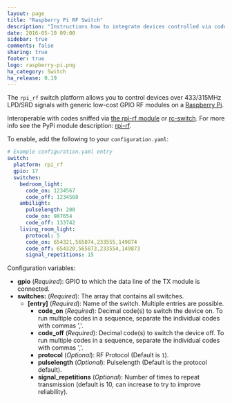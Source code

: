 ```yaml
---
layout: page
title: "Raspberry Pi RF Switch"
description: "Instructions how to integrate devices controlled via codes sent with low-cost GPIO RF modules on a Raspberry Pi into Home Assistant as a switch."
date: 2016-05-10 09:00
sidebar: true
comments: false
sharing: true
footer: true
logo: raspberry-pi.png
ha_category: Switch
ha_release: 0.19
---
```



The `rpi_rf` switch platform allows you to control devices over 433/315MHz LPD/SRD signals with generic low-cost GPIO RF modules on a [Raspberry Pi](https://www.raspberrypi.org/).

Interoperable with codes sniffed via [the rpi-rf module](https://pypi.python.org/pypi/rpi-rf) or [rc-switch](https://github.com/sui77/rc-switch).
For more info see the PyPi module description: [rpi-rf](https://pypi.python.org/pypi/rpi-rf).

To enable, add the following to your `configuration.yaml`:

```yaml
# Example configuration.yaml entry
switch:
  platform: rpi_rf
  gpio: 17
  switches:
    bedroom_light:
      code_on: 1234567
      code_off: 1234568
    ambilight:
      pulselength: 200
      code_on: 987654
      code_off: 133742
    living_room_light:
      protocol: 5
      code_on: 654321,565874,233555,149874
      code_off: 654320,565873,233554,149873
      signal_repetitions: 15
```

Configuration variables:

- **gpio** (*Required*): GPIO to which the data line of the TX module is connected.
- **switches:** (*Required*): The array that contains all switches.
  - **[entry]** (*Required*): Name of the switch. Multiple entries are possible.
    - **code_on** (*Required*): Decimal code(s) to switch the device on. To run multiple codes in a sequence, separate the individual codes with commas ','.
    - **code_off** (*Required*): Decimal code(s) to switch the device off. To run multiple codes in a sequence, separate the individual codes with commas ','.
    - **protocol** (*Optional*): RF Protocol (Default is `1`).
    - **pulselength** (*Optional*): Pulselength (Default is the protocol default).
    - **signal_repetitions** (*Optional*): Number of times to repeat transmission (default is 10, can increase to try to improve reliability).
